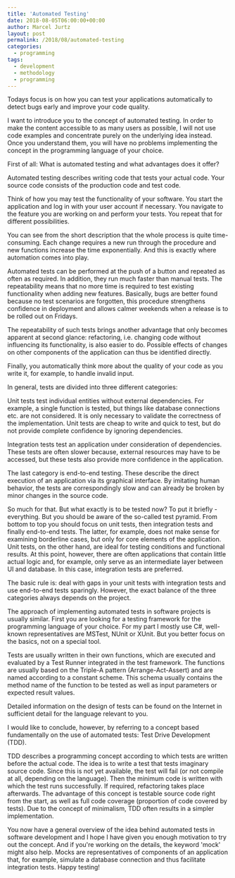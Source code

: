 ```yaml
---
title: 'Automated Testing'
date: 2018-08-05T06:00:00+00:00
author: Marcel Jurtz
layout: post
permalink: /2018/08/automated-testing
categories:
  - programming
tags:
  - development
  - methodology
  - programming
---
```


Todays focus is on how you can test your applications automatically to detect bugs early and improve your code quality.

I want to introduce you to the concept of automated testing. 
In order to make the content accessible to as many users as possible, 
I will not use code examples and concentrate purely on the underlying idea instead. 
Once you understand them, you will have no problems implementing the concept in the programming language of your choice.

First of all: What is automated testing and what advantages does it offer?

Automated testing describes writing code that tests your actual code. 
Your source code consists of the production code and test code.

Think of how you may test the functionality of your software. 
You start the application and log in with your user account if necessary. 
You navigate to the feature you are working on and perform your tests. 
You repeat that for different possibilities.

You can see from the short description that the whole process is quite time-consuming. 
Each change requires a new run through the procedure and new functions increase the time exponentially. 
And this is exactly where automation comes into play.

Automated tests can be performed at the push of a button and repeated as often as required. 
In addition, they run much faster than manual tests. 
The repeatability means that no more time is required to test existing functionality when adding new features. 
Basically, bugs are better found because no test scenarios are forgotten, 
this procedure strengthens confidence in deployment and allows calmer weekends when a release is to be rolled out on Fridays.

The repeatability of such tests brings another advantage that only becomes apparent at second glance: refactoring, 
i.e. changing code without influencing its functionality, 
is also easier to do. Possible effects of changes on other components of the application can thus be identified directly.

Finally, you automatically think more about the quality of your code as you write it, 
for example, to handle invalid input.

In general, tests are divided into three different categories:

Unit tests test individual entities without external dependencies. 
For example, a single function is tested, but things like database connections etc. are not considered. 
It is only necessary to validate the correctness of the implementation. 
Unit tests are cheap to write and quick to test, but do not provide complete confidence by ignoring dependencies.

Integration tests test an application under consideration of dependencies. 
These tests are often slower because, external resources may have to be accessed, 
but these tests also provide more confidence in the application.

The last category is end-to-end testing. These describe the direct execution of an application via its graphical interface. 
By imitating human behavior, the tests are correspondingly slow and can already be broken by minor changes in the source code.

So much for that. But what exactly is to be tested now? To put it briefly - everything. 
But you should be aware of the so-called test pyramid. From bottom to top you should focus on unit tests, 
then integration tests and finally end-to-end tests. 
The latter, for example, does not make sense for examining borderline cases, but only for core elements of the application. 
Unit tests, on the other hand, are ideal for testing conditions and functional results. 
At this point, however, there are often applications that contain little actual logic and, 
for example, only serve as an intermediate layer between UI and database. 
In this case, integration tests are preferred. 

The basic rule is: deal with gaps in your unit tests with integration tests and use end-to-end tests sparingly. 
However, the exact balance of the three categories always depends on the project.

The approach of implementing automated tests in software projects is usually similar. 
First you are looking for a testing framework for the programming language of your choice. 
For my part I mostly use C#, well-known representatives are MSTest, NUnit or XUnit. 
But you better focus on the basics, not on a special tool. 

Tests are usually written in their own functions, which are executed and evaluated by a Test Runner integrated in the test framework. 
The functions are usually based on the Triple-A pattern (Arrange-Act-Assert) and are named according to a constant scheme. 
This schema usually contains the method name of the function to be tested as well as input parameters or expected result values.

Detailed information on the design of tests can be found on the Internet in sufficient detail for the language relevant to you.

I would like to conclude, however, by referring to a concept based fundamentally on the use of automated tests: Test Drive Development (TDD).

TDD describes a programming concept according to which tests are written before the actual code. 
The idea is to write a test that tests imaginary source code. Since this is not yet available, 
the test will fail (or not compile at all, depending on the language). 
Then the minimum code is written with which the test runs successfully. 
If required, refactoring takes place afterwards. 
The advantage of this concept is testable source code right from the start, 
as well as full code coverage (proportion of code covered by tests). 
Due to the concept of minimalism, TDD often results in a simpler implementation.

You now have a general overview of the idea behind automated tests in software development 
and I hope I have given you enough motivation to try out the concept. 
And if you're working on the details, the keyword 'mock' might also help. 
Mocks are representatives of components of an application that, for example, 
simulate a database connection and thus facilitate integration tests. Happy testing!
